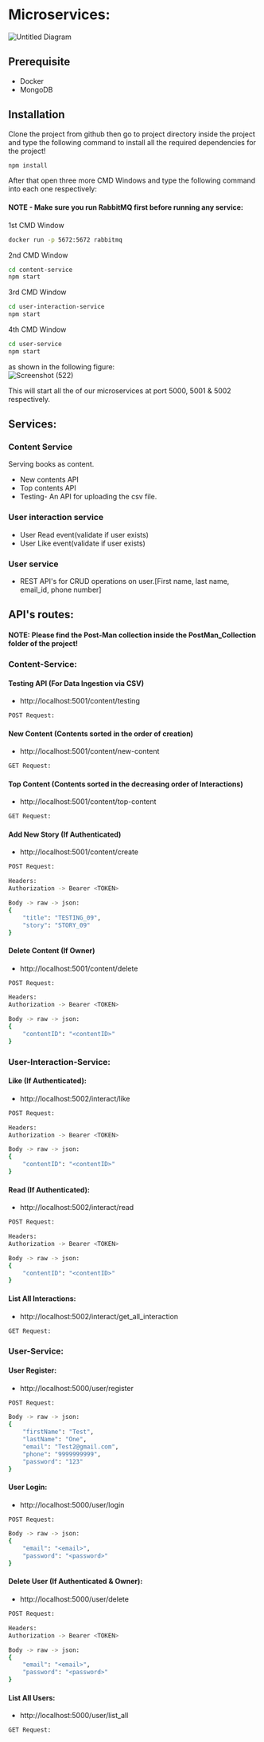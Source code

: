 # Microservices:
![Untitled Diagram](https://user-images.githubusercontent.com/53439436/150290432-b190e655-68d1-4406-81cb-20609dd487b6.jpg)

## Prerequisite
- Docker
- MongoDB

## Installation

Clone the project from github then go to project directory inside the project and type the following command to install all the required dependencies for the project!

```bash
npm install
```
After that open three more CMD Windows and type the following command into each one respectively:
#### NOTE - Make sure you run RabbitMQ first before running any service:
1st CMD Window
```bash
docker run -p 5672:5672 rabbitmq
```
2nd CMD Window
```bash
cd content-service
npm start
```
3rd CMD Window
```bash
cd user-interaction-service
npm start
```
4th CMD Window
```bash
cd user-service
npm start
```
as shown in the following figure: \
![Screenshot (522)](https://user-images.githubusercontent.com/53439436/150204383-de98f98e-1ee3-4646-8882-9ad628963c53.png)


This will start all the of our microservices at port 5000, 5001 & 5002 respectively.

## Services:

### Content Service
Serving books as content.
- New contents API
- Top contents API
- Testing- An API for uploading the csv file.

### User interaction service
- User Read event(validate if user exists) 
- User Like event(validate if user exists)

### User service
- REST API's for CRUD operations on user.[First name, last name, email_id, phone number]

## API's routes:

#### NOTE: Please find the Post-Man collection inside the PostMan_Collection folder of the project!
### Content-Service:
#### Testing API (For Data Ingestion via CSV)
- http://localhost:5001/content/testing
```bash
POST Request:
```

#### New Content (Contents sorted in the order of creation)
- http://localhost:5001/content/new-content
```bash
GET Request:
```

#### Top Content (Contents sorted in the decreasing order of Interactions)
- http://localhost:5001/content/top-content
```bash
GET Request:
```

#### Add New Story (If Authenticated)
- http://localhost:5001/content/create
```bash
POST Request:

Headers:
Authorization -> Bearer <TOKEN>

Body -> raw -> json:
{
    "title": "TESTING_09",
    "story": "STORY_09"
}
```

#### Delete Content (If Owner)
- http://localhost:5001/content/delete
```bash
POST Request:

Headers:
Authorization -> Bearer <TOKEN>

Body -> raw -> json:
{
    "contentID": "<contentID>"
}
```

### User-Interaction-Service:
#### Like (If Authenticated):
- http://localhost:5002/interact/like
```bash
POST Request:

Headers:
Authorization -> Bearer <TOKEN>

Body -> raw -> json:
{
    "contentID": "<contentID>"
}
```

#### Read (If Authenticated):
- http://localhost:5002/interact/read
```bash
POST Request:

Headers:
Authorization -> Bearer <TOKEN>

Body -> raw -> json:
{
    "contentID": "<contentID>"
}
```

#### List All Interactions:
- http://localhost:5002/interact/get_all_interaction
```bash
GET Request:
```

### User-Service:
#### User Register:
- http://localhost:5000/user/register
```bash
POST Request:

Body -> raw -> json:
{
    "firstName": "Test",
    "lastName": "One",
    "email": "Test2@gmail.com",
    "phone": "9999999999",
    "password": "123"
}
```
#### User Login:
- http://localhost:5000/user/login
```bash
POST Request:

Body -> raw -> json:
{
    "email": "<email>",
    "password": "<password>"
}
```
#### Delete User (If Authenticated & Owner):
- http://localhost:5000/user/delete
```bash
POST Request:

Headers:
Authorization -> Bearer <TOKEN>

Body -> raw -> json:
{
    "email": "<email>",
    "password": "<password>"
}
```
#### List All Users:
- http://localhost:5000/user/list_all
```bash
GET Request:
```